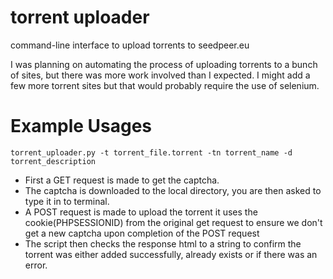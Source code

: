 # torrent uploader
command-line interface to upload torrents to seedpeer.eu

I was planning on automating the process of uploading torrents to a bunch of sites, 
but there was more work involved than I expected. I might add a few more torrent sites but that would probably require the use of selenium.


# Example Usages
    torrent_uploader.py -t torrent_file.torrent -tn torrent_name -d torrent_description
- First a GET request is made to get the captcha.
- The captcha is downloaded to the local directory, you are then asked to type it in to terminal.
- A POST request is made to upload the torrent it uses the cookie(PHPSESSIONID) from the original get request
to ensure we don't get a new captcha upon completion of the POST request
- The script then checks the response html to a string to confirm the torrent was either added successfully, already exists or if there was an error.
